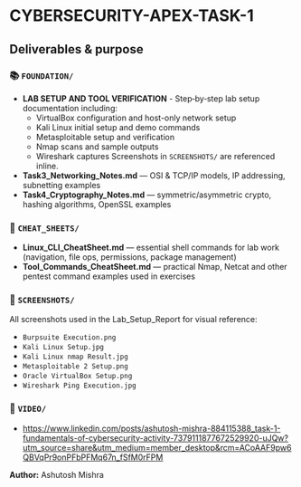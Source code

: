 
# CYBERSECURITY-APEX-TASK-1

## Deliverables & purpose

### 📚 `FOUNDATION/`
- **LAB SETUP AND TOOL VERIFICATION** - Step‑by‑step lab setup documentation including:
    - VirtualBox configuration and host-only network setup
    - Kali Linux initial setup and demo commands
    - Metasploitable setup and verification
    - Nmap scans and sample outputs
    - Wireshark captures
    Screenshots in `SCREENSHOTS/` are referenced inline.
- **Task3_Networking_Notes.md** — OSI & TCP/IP models, IP addressing, subnetting examples
- **Task4_Cryptography_Notes.md** — symmetric/asymmetric crypto, hashing algorithms, OpenSSL examples


### 🔧 `CHEAT_SHEETS/`
- **Linux_CLI_CheatSheet.md** — essential shell commands for lab work (navigation, file ops, permissions, package management)
- **Tool_Commands_CheatSheet.md** — practical Nmap, Netcat and other pentest command examples used in exercises

### 📸 `SCREENSHOTS/`
All screenshots used in the Lab_Setup_Report for visual reference:
- `Burpsuite Execution.png`
- `Kali Linux Setup.jpg`
- `Kali Linux nmap Result.jpg`
- `Metasploitable 2 Setup.png`
- `Oracle VirtualBox Setup.png`
- `Wireshark Ping Execution.jpg`

### 🎥 `VIDEO/`
- https://www.linkedin.com/posts/ashutosh-mishra-884115388_task-1-fundamentals-of-cybersecurity-activity-7379111877672529920-uJQw?utm_source=share&utm_medium=member_desktop&rcm=ACoAAF9pw6QBVqPr9onPFbPFMq67n_fSfM0rFPM

**Author:** Ashutosh Mishra
